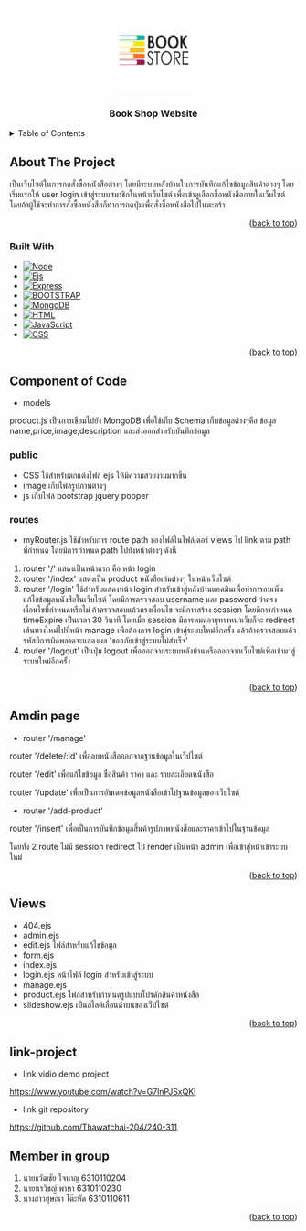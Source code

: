 <!-- PROJECT LOGO -->
<br />
<div align="center">
  <a href="https://github.com/Thawatchai-204/240-311">
    <img src="images/logo_readme.png" alt="Logo" width="150" height="150">
  </a>

  <h3 align="center">Book Shop Website</h3>
</div>



<!-- TABLE OF CONTENTS -->
<details>
  <summary>Table of Contents</summary>
  <ol>
    <li>
      <a href="#about-the-project">About The Project</a>
      <ul>
        <li><a href="#built-with">Built With</a></li>
      </ul>
    </li>
    <li>
      <a href="#Component-of-Code">Component of Code</a>
      <ul>
        <li><a href="#public">public</a></li>
        <li><a href="#routes">routes</a></li>
      </ul>
    </li>
    <li><a href="#Admin-page">Admin page</a></li>
    <li><a href="#link-project">link project</a></li>
    <li><a href="#Views">Views</a></li>
    <li><a href="#Member-in-group">Member in group</a></li>
  </ol>
</details>



<!-- ABOUT THE PROJECT -->
## About The Project


เป็นเว็บไซต์ในการกดสั่งซื้อหนังสือต่างๆ โดยมีระบบหลังบ้านในการบันทึกแก้ไขข้อมูลสินค้าต่างๆ
โดยเริ่มแรกให้ user login เข้าสู่ระบบสมาชิกในหน้าเว็บไซต์ เพื่อเข้าดูเลือกซื้อหนังสือภายในเว็บไซต์
โดยถ้าผู้ใช้จะทำการสั่งซื้อหนังสือก็ทำการกดปุ่มเพื่อสั่งซื้อหนังสือไปในตะกร้า

 
 
<p align="right">(<a href="#readme-top">back to top</a>)</p>



### Built With

* [![Node][Node.js]][Node-url]
* [![Ejs][Ejs]][Ejs-url]
* [![Express][Express.js]][Express-url]
* [![BOOTSTRAP][BOOTSTRAP]][BOOTSTRAP-url]
* [![MongoDB][MongoDB]][MongoDB-url]
* [![HTML][HTML]][HTML-url]
* [![JavaScript][JavaScript]][JavaScript-url]
* [![CSS][CSS]][CSS-url]

<p align="right">(<a href="#readme-top">back to top</a>)</p>


<!-- Component of Code -->
## Component of Code

* models

product.js เป็นการเชือมไปยัง MongoDB  เพื่อใช้เก็บ Schema เก็บข้อมูลต่างๆคือ 
ข้อมูล name,price,image,description และส่งออกสำหรับบันทึกข้อมูล

### public
* CSS
ใช้สำหรับตกแต่งไฟล์ ejs ให้มีความสวยงามมากขึ้น
* image
เก็บไฟล์รูปภาพต่างๆ
* js
เก็บไฟล์ bootstrap jquery popper

### routes
* myRouter.js 
ใช้สำหรับการ route path ของไฟล์ในโฟล์เดอร์ views ไป link ตาม path ที่กำหนด
โดยมีการกำหนด path ไปยังหน้าต่างๆ ดังนี้


1. router '/' แสดงเป็นหน้าแรก คือ หน้า login
2. router '/index' แสดงเป็น product หนังสือเล่มต่างๆ ในหน้าเว็บไซต์
3. router '/login' ใช้สำหรับแสดงหน้า login สำหรับเข้าสู่หลังบ้านแอดมินเพื่อทำการลบเพิ่มแก้ไขข้อมูลหนังสือในเว็บไซต์ โดยมีการตรวจสอบ username และ password ว่าตรงเงื่อนไขที่กำหนดหรือไม่ ถ้าตรวจสอบแล้วตรงเงื่อนไข จะมีการสร้าง session โดยมีการกำหนด timeExpire เป็นเวลา 30 วินาที
โดยเมื่อ session มีการหมดอายุทางหนาเว็บก็จะ redirect เส้นทางใหม่ไปที่หน้า manage เพือต้องการ login เข้าสู้ระบบใหม่อีกครั้ง แล้วถ้าตรวจสอบแล้วรหัสมีการผิดพลาดจะแสดงผล 'ขออภัยเข้าสู่ระบบไม่สำเร็จ'
4. router '/logout' เป็นปุ่ม logout เพื่อออกจากระบบหลังบ้านหรือออกจากเว็บไซต์เพื่อเข้ามาสู่ระบบใหม่อีกครั้ง
   ```

<p align="right">(<a href="#readme-top">back to top</a>)</p>



<!-- Adnin page -->
## Amdin page

* router '/manage'

router '/delete/:id'  เพื่อลบหนังสือออกจากฐานข้อมูลในเว็ปไซต์

router '/edit'        เพื่อแก้ไขข้อมูล ชื่อสินค้า ราคา และ รายละเอียดหนังสือ

router '/update'      เพื่อเป็นการอัพเดตข้อมูลหนังสือเข้าไปฐานข้อมูลของเว็บไซต์
  
* router '/add-product' 

router '/insert'      เพื่อเป็นการบันทึกข้อมูลสิ้นค้ารูปภาพหนังสือและราคาเข้าไปในฐานข้อมูล

โดยทั้ง 2 route ไม่มี session redirect ไป render เป็นหน้า admin เพื่อเข้าสู่หน้าเข้าระบบใหม่
 

<p align="right">(<a href="#readme-top">back to top</a>)</p>


<!-- Views -->
## Views

* 404.ejs 
* admin.ejs
* edit.ejs      ไฟล์สำหรับแก้ไขข้อมูล
* form.ejs
* index.ejs    
* login.ejs    หน้าไฟล์ login สำหรับเข้าสู่ระบบ
* manage.ejs    
* product.ejs  ไฟล์สำหรับกำหนดรูปแบบโปรดักสินค้าหนังสือ
* slideshow.ejs เป็นสไลด์เลื่อนด้าบนของเว็ปไซต์

<p align="right">(<a href="#readme-top">back to top</a>)</p>

<!-- link-project -->
##  link-project
* link vidio demo project
 
 https://www.youtube.com/watch?v=G7lnPJSxQKI
 
*  link git repository

https://github.com/Thawatchai-204/240-311



<!-- Member in group -->
## Member in group
1.  นายธวัฒชัย ใจหาญ      6310110204
2.  นายนรวิชญ์ พาหา       6310110230
3.  นางสาวฮุษณา โต๊ะหัด    6310110611

<p align="right">(<a href="#readme-top">back to top</a>)</p>


<!-- MARKDOWN LINKS & IMAGES -->
<!-- https://www.markdownguide.org/basic-syntax/#reference-style-links -->
[contributors-shield]: https://img.shields.io/github/contributors/othneildrew/Best-README-Template.svg?style=for-the-badge
[contributors-url]: https://github.com/othneildrew/Best-README-Template/graphs/contributors
[forks-shield]: https://img.shields.io/github/forks/othneildrew/Best-README-Template.svg?style=for-the-badge
[forks-url]: https://github.com/othneildrew/Best-README-Template/network/members
[stars-shield]: https://img.shields.io/github/stars/othneildrew/Best-README-Template.svg?style=for-the-badge
[stars-url]: https://github.com/othneildrew/Best-README-Template/stargazers
[issues-shield]: https://img.shields.io/github/issues/othneildrew/Best-README-Template.svg?style=for-the-badge
[issues-url]: https://github.com/othneildrew/Best-README-Template/issues
[license-shield]: https://img.shields.io/github/license/othneildrew/Best-README-Template.svg?style=for-the-badge
[license-url]: https://github.com/othneildrew/Best-README-Template/blob/master/LICENSE.txt
[linkedin-shield]: https://img.shields.io/badge/-LinkedIn-black.svg?style=for-the-badge&logo=linkedin&colorB=555
[linkedin-url]: https://linkedin.com/in/othneildrew
[product-screenshot]: images/screenshot.png

[Node.js]: https://img.shields.io/badge/Node.js-V.1.0.0-339933?style=for-the-badge&logo=Node.js
[Node-url]: https://nodejs.org/en

[Ejs]: https://img.shields.io/badge/Ember.js-V.3.1.9-E04E39?style=for-the-badge&logo=Ember.js
[Ejs-url]: https://ejs.co/

[Express.js]: https://img.shields.io/badge/ExpressVPN-V.1.17.3-DA3940?style=for-the-badge&logo=ExpressVPN
[Express-url]: https://expressjs.com/

[BOOTSTRAP]: https://img.shields.io/badge/Bootstrap-V.5.3.0-7952B3?style=for-the-badge&logo=Bootstrap
[BOOTSTRAP-url]: https://angular.io/

[MongoDB]: https://img.shields.io/badge/MongoDB-V.6.0-47A248?style=for-the-badge&logo=MongoDB
[MongoDB-url]: https://www.mongodb.com/

[HTML]: https://img.shields.io/badge/HTML5-V.5-E34F26?style=for-the-badge&logo=HTML5
[HTML-url]: https://www.w3schools.com/html/

[JavaScript]: https://img.shields.io/badge/JavaScript-V.4.7-F7DF1E?style=for-the-badge&logo=JavaScript
[JavaScript-url]: https://www.javascript.com/

[CSS]: https://img.shields.io/badge/CSS3-V.3-1572B6?style=for-the-badge&logo=CSS3
[CSS-url]: https://www.w3schools.com/css/css_website_layout.asp
